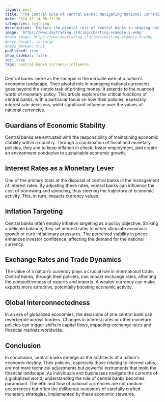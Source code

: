 ```yaml
---
layout: post
title: "The Central Role of Central Banks: Navigating National Currencies"
date: 2024-01-14 00:23:30
categories: learning
description: "Explore the pivotal role of central banks in shaping national currencies through policies like interest rates. Understand the dynamics of economic stability."
image: 'https://www.daytrading.ltd/img/charting-example-1.webp'
#hero_image: https://www.daytrading.ltd/img/charting-example-0.webp
#hero_height: is-large
#hero_darken: true
published: true
show_sidebar: false
toc: true
tags: central-banks currency-influence
---
```


Central banks serve as the linchpin in the intricate web of a nation's economic landscape. Their pivotal role in managing national currencies goes beyond the simple task of printing money; it extends to the nuanced world of monetary policy. This article explores the critical functions of central banks, with a particular focus on how their policies, especially interest rate decisions, wield significant influence over the values of national currencies.

## Guardians of Economic Stability
Central banks are entrusted with the responsibility of maintaining economic stability within a country. Through a combination of fiscal and monetary policies, they aim to keep inflation in check, foster employment, and create an environment conducive to sustainable economic growth.

## Interest Rates as a Monetary Lever
One of the primary tools at the disposal of central banks is the management of interest rates. By adjusting these rates, central banks can influence the cost of borrowing and spending, thus steering the trajectory of economic activity. This, in turn, impacts currency values.

## Inflation Targeting
Central banks often employ inflation targeting as a policy objective. Striking a delicate balance, they set interest rates to either stimulate economic growth or curb inflationary pressures. The perceived stability in prices enhances investor confidence, affecting the demand for the national currency.

## Exchange Rates and Trade Dynamics
The value of a nation's currency plays a crucial role in international trade. Central banks, through their policies, can impact exchange rates, affecting the competitiveness of exports and imports. A weaker currency can make exports more attractive, potentially boosting economic activity.

## Global Interconnectedness
In an era of globalized economies, the decisions of one central bank can reverberate across borders. Changes in interest rates or other monetary policies can trigger shifts in capital flows, impacting exchange rates and financial markets worldwide.

## Conclusion
In conclusion, central banks emerge as the architects of a nation's economic destiny. Their policies, especially those relating to interest rates, are not mere technical adjustments but powerful instruments that mold the financial landscape. As individuals and businesses navigate the currents of a globalized world, understanding the role of central banks becomes paramount. The ebb and flow of national currencies are not random occurrences but often the deliberate outcomes of carefully crafted monetary strategies, implemented by these economic stewards.

<script type='application/ld+json'>
{
  "@context": "https://schema.org",
  "@type": "FAQPage",
  "mainEntity": [
    {
      "@type": "Question",
      "name": "What role do central banks play in managing national currencies?",
      "acceptedAnswer": {
        "@type": "Answer",
        "text": "Central banks are crucial in maintaining economic stability by implementing monetary policies, including interest rate decisions."
      }
    },
    {
      "@type": "Question",
      "name": "How do central banks influence currency values?",
      "acceptedAnswer": {
        "@type": "Answer",
        "text": "Through tools like interest rate adjustments, central banks impact borrowing costs, inflation, and, consequently, the values of national currencies."
      }
    },
    {
      "@type": "Question",
      "name": "What is the significance of interest rates in central bank policies?",
      "acceptedAnswer": {
        "@type": "Answer",
        "text": "Interest rates are a key monetary lever, allowing central banks to stimulate economic growth or control inflation, directly affecting currency values."
      }
    },
    {
      "@type": "Question",
      "name": "How do central banks impact international trade?",
      "acceptedAnswer": {
        "@type": "Answer",
        "text": "Central banks influence exchange rates, affecting a nation's competitiveness in international trade by making exports more attractive or less competitive through currency value adjustments."
      }
    },
    {
      "@type": "Question",
      "name": "Why is understanding central bank policies important in a globalized economy?",
      "acceptedAnswer": {
        "@type": "Answer",
        "text": "In a globalized world, changes in central bank policies can have far-reaching effects, influencing capital flows, exchange rates, and financial markets globally."
      }
    }
  ]
}
</script>